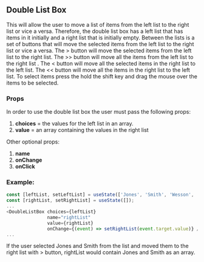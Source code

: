## Double List Box

This will allow the user to move a list of items from the left list to the right list or vice a versa.  Therefore, the double list box has a left list that has items in it initially and a right list that is initially empty.  Between the lists is a set of buttons that will move the selected items from the left list to the right list or vice a versa.  The > button will move the selected items from the left list to the right list.  The >> button will move all the items from the left list to the right list .  The < button will move all the selected items in the right list to the left list.  The << button will move all the items in the right list to the left list.  To select items press the hold the shift key and drag the mouse over the items to be selected.

### Props
In order to use the double list box the user must pass the following props:

1.  **choices** = the values for the left list in an array.
2.  **value** = an array containing the values in the right list

Other optional props:

1.  **name**
2.  **onChange**
3.  **onClick**

### Example:

```javascript
const [leftList, setLeftList] = useState(['Jones', 'Smith', 'Wesson', 'Doe', 'Johnson]);
const [rightList, setRightList] = useState([]);
...
<DoubleListBox choices={leftList} 
               name="rightList" 
               value={rightList} 
               onChange={(event) => setRightList(event.target.value)} />
...
```

If the user selected Jones and Smith from the list and moved them to the right list with > button, rightList would contain Jones and Smith as an array.